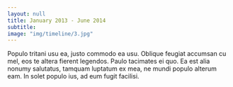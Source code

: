```yaml
---
layout: null
title: January 2013 - June 2014
subtitle:
image: "img/timeline/3.jpg"
---
```

Populo tritani usu ea, justo commodo ea usu. Oblique feugiat accumsan cu mel, eos te altera fierent legendos. Paulo tacimates ei quo. Ea est alia nonumy salutatus, tamquam luptatum ex mea, ne mundi populo alterum eam. In solet populo ius, ad eum fugit facilisi.